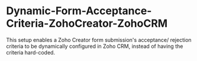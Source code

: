 # Dynamic-Form-Acceptance-Criteria-ZohoCreator-ZohoCRM
This setup enables a Zoho Creator form submission's acceptance/ rejection criteria to be dynamically configured in Zoho CRM, instead of having the criteria hard-coded.

